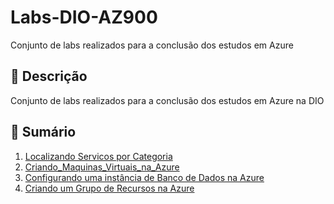 # Labs-DIO-AZ900
Conjunto de labs realizados para a conclusão dos estudos em Azure

## 📒 Descrição
Conjunto de labs realizados para a conclusão dos estudos em Azure na DIO

## 📝 Sumário
1. [Localizando Servicos por Categoria](https://github.com/HenriqueSPiaui/Labs-DIO-AZ900/tree/main/Localizando_Servicos_por_Categoria)
2. [Criando_Maquinas_Virtuais_na_Azure](https://github.com/HenriqueSPiaui/Labs-DIO-AZ900/tree/main/Criando_Maquinas_Virtuais_na_Azure)
3. [Configurando uma instância de Banco de Dados na Azure](https://github.com/HenriqueSPiaui/Labs-DIO-AZ900/tree/main/Configurando_uma_Instância_de_Banco_de_Dados_na_Azure)
4. [Criando um Grupo de Recursos na Azure](https://github.com/HenriqueSPiaui/Labs-DIO-AZ900/tree/main/Como_Criar_Grupo_de_Recursos_na_Azure)
